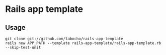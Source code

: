 # Rails app template

## Usage

    git clone git://github.com/labocho/rails-app-template
    rails new APP_PATH --template rails-app-template/rails-app-template.rb --skip-test-unit
